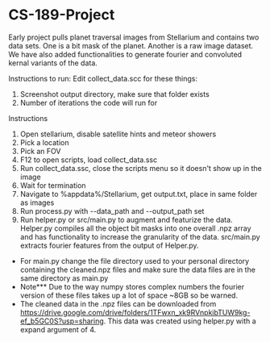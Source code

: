 # CS-189-Project
Early project pulls planet traversal images from Stellarium and contains two data sets. One is a bit mask of the planet. Another is a raw image dataset. We have also added functionalities to generate fourier and convoluted kernal variants of the data.

Instructions to run:
Edit collect_data.scc for these things:

1. Screenshot output directory, make sure that folder exists
2. Number of iterations the code will run for

Instructions

1. Open stellarium, disable satellite hints and meteor showers
2. Pick a location
3. Pick an FOV
4. F12 to open scripts, load collect_data.ssc
5. Run collect_data.ssc, close the scripts menu so it doesn't show up in the image
6. Wait for termination
7. Navigate to %appdata%/Stellarium, get output.txt, place in same folder as images
8. Run process.py with --data_path and --output_path set
9. Run helper.py or src/main.py to augment and featurize the data. Helper.py compiles all the object bit masks into one overall .npz array and has functionality to increase the granularity of the data. src/main.py extracts fourier features from the output of Helper.py.
  - For main.py change the file directory used to your personal directory containing the cleaned.npz files and make sure the data files are in the same directory as main.py
  - Note*** Due to the way numpy stores complex numbers the fourier version of these files takes up a lot of space ~8GB so be warned.
  - The cleaned data in the .npz files can be downloaded from https://drive.google.com/drive/folders/1TFwxn_xk9RVnpkibTUW9kg-ef_b5GC0S?usp=sharing. This data was created using helper.py with a expand argument of 4.
